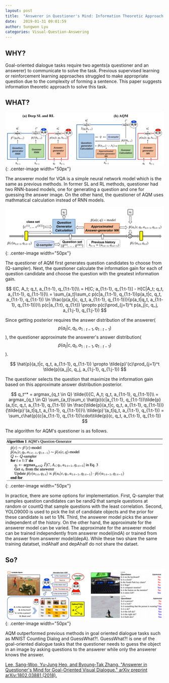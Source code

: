 ```yaml
---
layout: post
title:  "Answerer in Questioner's Mind: Information Theoretic Approach to Goal-Oriented Visual Dialog"
date:   2019-01-31 09:01:59
author: Sungwon Lyu
categories: Visual-Question-Answering
---
```


## WHY? 
Goal-oriented dialogue tasks require two agents(a questioner and an answerer) to communicate to solve the task. Previous supervised learning or reinforcement learning approaches struggled to make appropriate question due to the complexity of forming a sentence. This paper suggests information theoretic approach to solve this task. 

## WHAT?

![image](/assets/images/aqm1.png){: .center-image width="50px"}

The answerer model for VQA is a simple neural network model which is the same as previous methods. In former SL and RL methods, questioner had two RNN-based models, one for generating a question and one for guessing the answer image. On the other hand, the questioner of AQM uses mathmatical calculation instead of RNN models. 

![image](/assets/images/aqm2.png){: .center-image width="50px"}

The questioner of AQM first generates question candidates to choose from (Q-sampler). Next, the questioner calculate the information gain for each of question candidate and choose the question with the greatest information gain. 

$$
I[C, A_t; q_t, a_{1:t-1}, q_{1:t-1}]\\
= H[C; a_{1:t-1}, q_{1:t-1}] - H[C|A_t; q_t, a_{1:t-1}, q_{1:t-1}]\\
= \sum_{a_t}\sum_c p(c|a_{1:t-1}, q_{1:t-1})p(a_t|c, q_t, a_{1:t-1}, q_{1:t-1}) \ln \frac{p(a_t|c, q_t, a_{1:t-1}, q_{1:t-1})}{p(a_t|q_t, a_{1:t-1}, q_{1:t-1})}\\
p(c|a_{1:t}, q_{1:t}) \propto p(c)\prod_{j=1}^t p(a_j|c, q_j, a_{1:j-1}, q_{1:j-1})
$$

Since getting posterior requires the answer distribution of the answerer($$p(a_t|c, q_t, a_{1:t-1}, q_{1:t-1})$$), the questioner approximate the answerer's answer distribution($$\tilde{p}(a_t|c, q_t, a_{1:t-1}, q_{1:t-1})$$).

$$
\hat{p}(a_t|c, q_t, a_{1:t-1}, q_{1:t-1}) \propto \tilde{p}'(c)\prod_{j=1}^t \tilde{p}(a_j|c, q_j, a_{1:j-1}, q_{1:j-1})
$$

The questioner selects the question that maximize the information gain based on this approximate answer distribution posterior. 

$$
q_t^* = argmax_{q_t \in Q} \tilde{I}[C, A_t; q_t, a_{1:t-1}, q_{1:t-1}]\\
= argmax_{q_t \in Q} \sum_{a_t}\sum_c \hat{p}(c|a_{1:t-1}, q_{1:t-1})\tilde{p}(a_t|c, q_t, a_{1:t-1}, q_{1:t-1}) \ln \frac{\tilde{p}(a_t|c, q_t, a_{1:t-1}, q_{1:t-1})}{\tilde{p}'(a_t|q_t, a_{1:t-1}, q_{1:t-1})}\\
\tilde{p}'(a_t|q_t, a_{1:t-1}, q_{1:t-1}) = \sum_c\hat{p}(c|a_{1:t-1}, q_{1:t-1})\cdot\tilde{p}(c, q_t, a_{1:t-1}, q_{1:t-1})
$$

The algorithm for AQM's questioner is as follows. 

![image](/assets/images/aqm3.png){: .center-image width="50px"}

In practice, there are some options for implementation. First, Q-sampler that samples question candidates can be randQ that sample questions at random or countQ that sample questions with the least correlation. Second, YOLO9000 is used to pick the list of candidate objects and the prior for these candidate is set to 1/N. Third, the answerer model picks the answer independent of the history. On the other hand, the approximate for the answerer model can be varied. The approximate for the answerer model can be trained independently from answerer model(indA) or trained from the answer from answerer model(depA). While these two share the same training datatset, indAhalf and depAhalf do not share the dataet. 

## So?

![image](/assets/images/aqm4.png){: .center-image width="50px"}

AQM outperformed previous methods in goal oriented dialogue tasks such as MNIST Counting Dialog and GuessWhat?!. GuessWhat?! is one of the goal-oriented dialogue tasks that the questioner needs to guess the object in an image by asking questions to the answerer while only the answerer knows the answer. 

[Lee, Sang-Woo, Yu-Jung Heo, and Byoung-Tak Zhang. "Answerer in Questioner's Mind for Goal-Oriented Visual Dialogue." arXiv preprint arXiv:1802.03881 (2018).](https://arxiv.org/abs/1802.03881)

